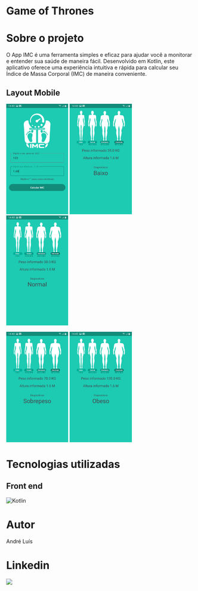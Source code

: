 # Game of Thrones


# Sobre o projeto

O   App IMC  é uma ferramenta simples e eficaz para ajudar você a monitorar e entender sua saúde de maneira fácil.
Desenvolvido em Kotlin, este aplicativo oferece uma experiência intuitiva e rápida para calcular seu Índice de Massa Corporal (IMC) de maneira conveniente.



## Layout Mobile
<p align="left">
  <img src="https://github.com/Celbute/phots/blob/master/assets/AppImc/Screenshot_20231220-144237_AppIMC.jpg" alt="principal" width="33%">
  <img src="https://github.com/Celbute/phots/blob/master/assets/AppImc/Screenshot_20231220-144352_AppIMC.jpg" alt="peso-baixo"  width="33%">
   <img src="https://github.com/Celbute/phots/blob/master/assets/AppImc/Screenshot_20231220-144311_AppIMC.jpg" alt="peso-normal"  width="33%">
  
</p>
<p align="left">
  <img src="https://github.com/Celbute/phots/blob/master/assets/AppImc/Screenshot_20231220-144320_AppIMC.jpg" alt="sobrepeso" width="33%">
  <img src="https://github.com/Celbute/phots/blob/master/assets/AppImc/Screenshot_20231220-144243_AppIMC.jpg" alt="obeso" width="33%">
</p>




# Tecnologias utilizadas

## Front end
![Kotlin](https://img.shields.io/badge/kotlin-%237F52FF.svg?style=for-the-badge&logo=kotlin&logoColor=white)&nbsp;

# Autor
André Luís 

# Linkedin
<a href="https://www.linkedin.com/in/andr%C3%A9-lu%C3%ADs-14a8772a2/" target="_blank"><img src="https://img.shields.io/badge/-LinkedIn-%230077B5?style=for-the-badge&logo=linkedin&logoColor=white"  target="_blank"></a> 
